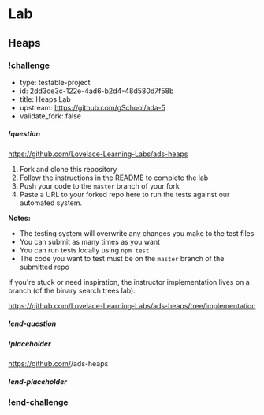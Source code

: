 # Lab

## Heaps
<!-- >>>>>>>>>>>>>>>>>>>>>> BEGIN CHALLENGE >>>>>>>>>>>>>>>>>>>>>> -->
<!-- Replace everything in square brackets [] and remove brackets  -->

### !challenge

* type: testable-project
* id: 2dd3ce3c-122e-4ad6-b2d4-48d580d7f58b
* title: Heaps Lab
* upstream: https://github.com/gSchool/ada-5
* validate_fork: false

##### !question

https://github.com/Lovelace-Learning-Labs/ads-heaps

1. Fork and clone this repository
1. Follow the instructions in the README to complete the lab
1. Push your code to the `master` branch of your fork
1. Paste a URL to your forked repo here to run the tests against our automated system.

**Notes:**

* The testing system will overwrite any changes you make to the test files
* You can submit as many times as you want
* You can run tests locally using `npm test`
* The code you want to test must be on the `master` branch of the submitted repo

If you're stuck or need inspiration, the instructor implementation lives on a branch (of the binary search trees lab):

https://github.com/Lovelace-Learning-Labs/ads-heaps/tree/implementation

##### !end-question

##### !placeholder

https://github.com/<your-username>/ads-heaps

##### !end-placeholder

### !end-challenge

<!-- ======================= END CHALLENGE ======================= -->

